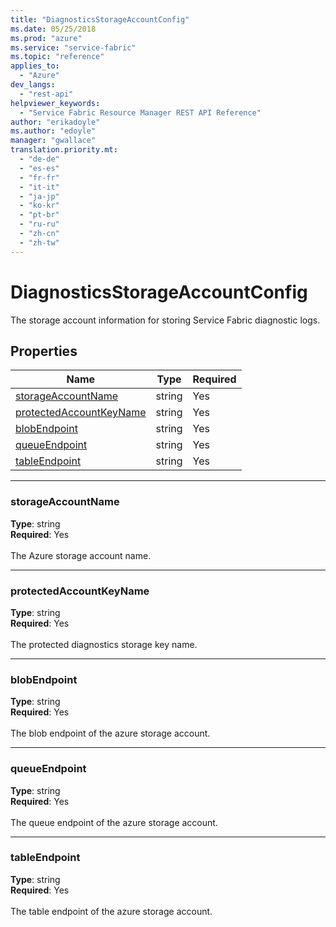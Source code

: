 ```yaml
---
title: "DiagnosticsStorageAccountConfig"
ms.date: 05/25/2018
ms.prod: "azure"
ms.service: "service-fabric"
ms.topic: "reference"
applies_to: 
  - "Azure"
dev_langs: 
  - "rest-api"
helpviewer_keywords: 
  - "Service Fabric Resource Manager REST API Reference"
author: "erikadoyle"
ms.author: "edoyle"
manager: "gwallace"
translation.priority.mt: 
  - "de-de"
  - "es-es"
  - "fr-fr"
  - "it-it"
  - "ja-jp"
  - "ko-kr"
  - "pt-br"
  - "ru-ru"
  - "zh-cn"
  - "zh-tw"
---
```

# DiagnosticsStorageAccountConfig

The storage account information for storing Service Fabric diagnostic logs.

## Properties
| Name | Type | Required |
| --- | --- | --- |
| [storageAccountName](#storageaccountname) | string | Yes |
| [protectedAccountKeyName](#protectedaccountkeyname) | string | Yes |
| [blobEndpoint](#blobendpoint) | string | Yes |
| [queueEndpoint](#queueendpoint) | string | Yes |
| [tableEndpoint](#tableendpoint) | string | Yes |

____
### storageAccountName
__Type__: string <br/>
__Required__: Yes<br/>
<br/>
The Azure storage account name.

____
### protectedAccountKeyName
__Type__: string <br/>
__Required__: Yes<br/>
<br/>
The protected diagnostics storage key name.

____
### blobEndpoint
__Type__: string <br/>
__Required__: Yes<br/>
<br/>
The blob endpoint of the azure storage account.

____
### queueEndpoint
__Type__: string <br/>
__Required__: Yes<br/>
<br/>
The queue endpoint of the azure storage account.

____
### tableEndpoint
__Type__: string <br/>
__Required__: Yes<br/>
<br/>
The table endpoint of the azure storage account.
